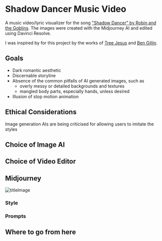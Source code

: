 # Shadow Dancer Music Video

A music video/lyric visualizer for the song ["Shadow Dancer" by Robin and the Goblins](https://www.youtube.com/watch?v=25Xaibsg15M).
The images were created with the Midjourney AI and edited using Davinci Resolve. 

I was inspired by for this project by the works of [Tree Jesus](https://www.youtube.com/watch?v=pIRKiCXT0gM) and [Ben Gillin](https://www.youtube.com/watch?v=Z5i-hL7eHHQ). 

## Goals
* Dark romantic aesthetic
* Discernable storyline
* Absence of the common pitfalls of AI generated images, such as
  * overly messy or detailed backgrounds and textures
  * mangled body parts, especially hands, unless desired
* Illusion of stop motion animation 

## Ethical Considerations
Image generation AIs are being criticised for allowing users to imitate the styles 
## Choice of Image AI


## Choice of Video Editor

## Midjourney
![titleImage](https://i.imgur.com/BuEJtTV.png)

### Style
### Prompts

## Where to go from here

